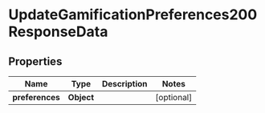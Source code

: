 

# UpdateGamificationPreferences200ResponseData


## Properties

| Name | Type | Description | Notes |
|------------ | ------------- | ------------- | -------------|
|**preferences** | **Object** |  |  [optional] |



